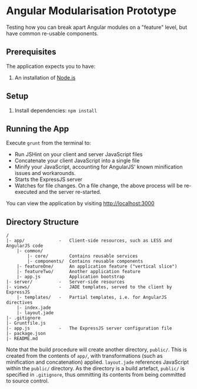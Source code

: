 # Angular Modularisation Prototype
Testing how you can break apart Angular modules on a "feature" level, but have common re-usable components.

## Prerequisites
The application expects you to have:
1. An installation of [Node.js](http://nodejs.org/)

## Setup
1. Install dependencies: `npm install`

## Running the App
Execute `grunt` from the terminal to:
* Run JSHint on your client and server JavaScript files
* Concatenate your client JavaScript into a single file
* Minify your JavaScript, accounting for AngularJS' known minification issues and workarounds.
* Starts the ExpressJS server
* Watches for file changes. On a file change, the above process will be re-executed and the server re-started.

You can view the application by visiting [http://localhost:3000](http://localhost:3000)

## Directory Structure

    /
    |- app/             -   Client-side resources, such as LESS and AngularJS code
        |- common/
            |- core/        Contains reusable services
            |- components/  Contains reusable components
        |- featureOne/      An application feature ("vertical slice")
        |- featureTwo/      Another application feature
        |- app.js           Application bootstrap
    |- server/          -   Server-side resources
    |- views/           -   JADE templates, served to the client by ExpressJS
        |- templates/   -   Partial templates, i.e. for AngularJS directives
        |- index.jade
        |- layout.jade
    |- .gitignore
    |- Gruntfile.js
    |- app.js           -   The ExpressJS server configuration file
    |- package.json
    |- README.md

Note that the build procedure will create another directory, `public/`. This is created from the contents of `app/`, with transformations (such as minification and concatenation) applied. `layout.jade` references JavaScript within the `public/` directory. As the directory is a build artefact, `public/` is specified in `.gitignore`, thus ommitting its contents from being committed to source control.